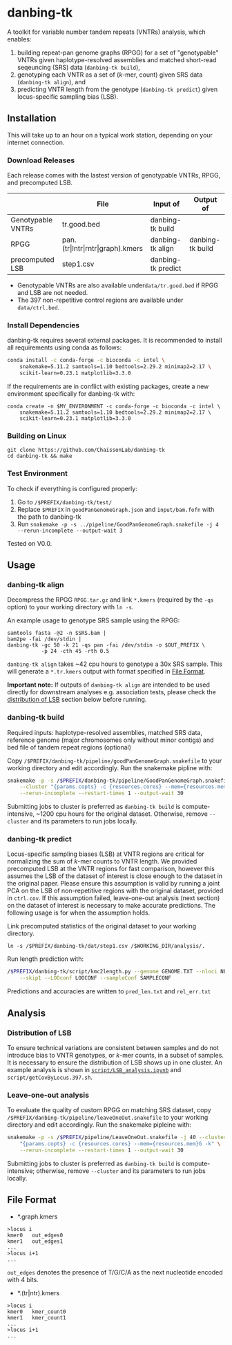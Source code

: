 # danbing-tk
A toolkit for variable number tandem repeats (VNTRs) analysis, which enables:
1. building repeat-pan genome graphs (RPGG) for a set of "genotypable" VNTRs given haplotype-resolved assemblies and matched short-read seqeuncing (SRS) data (`danbing-tk build`),
2. genotyping each VNTR as a set of (*k*-mer, count) given SRS data (`danbing-tk align`), and
3. predicting VNTR length from the genotype (`danbing-tk predict`) given locus-specific sampling bias (LSB).


## Installation
This will take up to an hour on a typical work station, depending on your internet connection.

### Download Releases
Each release comes with the lastest version of genotypable VNTRs, RPGG, and precomputed LSB.

|                   | File                              | Input of           | Output of        |
|-------------------|-----------------------------------|--------------------|------------------|
| Genotypable VNTRs | tr.good.bed                       | danbing-tk build   |                  |
| RPGG              | pan.(tr\|lntr\|rntr\|graph).kmers | danbing-tk align   | danbing-tk build |
| precomputed LSB   | step1.csv                         | danbing-tk predict |                  |

- Genotypable VNTRs are also available under`data/tr.good.bed` if RPGG and LSB are not needed.
- The 397 non-repetitive control regions are available under `data/ctrl.bed`.

### Install Dependencies
danbing-tk requires several external packages. It is recommended to install all requirements using conda as follows:

```bash
conda install -c conda-forge -c bioconda -c intel \
    snakemake=5.11.2 samtools=1.10 bedtools=2.29.2 minimap2=2.17 \
    scikit-learn=0.23.1 matplotlib=3.3.0
```

If the requirements are in conflict with existing packages, create a new environment specifically for danbing-tk with:
```
conda create -n $MY_ENVIRONMENT -c conda-forge -c bioconda -c intel \
    snakemake=5.11.2 samtools=1.10 bedtools=2.29.2 minimap2=2.17 \
    scikit-learn=0.23.1 matplotlib=3.3.0
```

### Building on Linux
```shell
git clone https://github.com/ChaissonLab/danbing-tk
cd danbing-tk && make
```

### Test Environment
To check if everything is configured properly:
1. Go to `/$PREFIX/danbing-tk/test/`
2. Replace `$PREFIX` in `goodPanGenomeGraph.json` and `input/bam.fofn` with the path to danbing-tk
3. Run `snakemake -p -s ../pipeline/GoodPanGenomeGraph.snakefile -j 4 --rerun-incomplete --output-wait 3`

Tested on V0.0. 
## Usage

### danbing-tk align
Decompress the RPGG `RPGG.tar.gz` and link `*.kmers` (required by the `-qs` option) to your working directory with `ln -s`.

An example usage to genotype SRS sample using the RPGG:

```shell
samtools fasta -@2 -n $SRS.bam |
bam2pe -fai /dev/stdin |
danbing-tk -gc 50 -k 21 -qs pan -fai /dev/stdin -o $OUT_PREFIX \
           -p 24 -cth 45 -rth 0.5
```

`danbing-tk align` takes ~42 cpu hours to genotype a 30x SRS sample. This will generate a `*.tr.kmers` output with format specified in [File Format](#file-format).

**Important note:** If outputs of `danbing-tk align` are intended to be used directly for downstream analyses e.g. association tests, please check the [distribution of LSB](#distribution-of-lsb) section below before running.

### danbing-tk build
Required inputs: haplotype-resolved assemblies, matched SRS data, reference genome (major chromosomes only without minor contigs) and bed file of tandem repeat regions (optional)

Copy `/$PREFIX/danbing-tk/pipeline/goodPanGenomeGraph.snakefile` to your working directory and edit accordingly. Run the snakemake pipline with:

```bash
snakemake -p -s /$PREFIX/danbing-tk/pipeline/GoodPanGenomeGraph.snakefile -j 40\
    --cluster "{params.copts} -c {resources.cores} --mem={resources.mem}G -k" \
    --rerun-incomplete --restart-times 1 --output-wait 30
```

Submitting jobs to cluster is preferred as `danbing-tk build` is compute-intensive, ~1200 cpu hours for the original dataset. Otherwise, remove `--cluster` and its parameters to run jobs locally.

### danbing-tk predict
Locus-specific sampling biases (LSB) at VNTR regions are critical for normalizing the sum of *k*-mer counts to VNTR length. We provided precomputed LSB at the VNTR regions for fast comparison, however this assumes the LSB of the dataset of interest is close enough to the dataset in the original paper. Please ensure this assumption is valid by running a joint PCA on the LSB of non-repetitive regions with the original dataset, provided in `ctrl.cov`. If this assumption failed, leave-one-out analysis (next section) on the dataset of interest is necessary to make accurate predictions. The following usage is for when the assumption holds.

Link precomputed statistics of the original dataset to your working directory.

`ln -s /$PREFIX/danbing-tk/dat/step1.csv /$WORKING_DIR/analysis/.`

Run length prediction with:

```bash
/$PREFIX/danbing-tk/script/kmc2length.py --genome GENOME.TXT --nloci NLOCI \
    --skip1 --LOOconf LOOCONF --sampleConf SAMPLECONF
```

Predictions and accuracies are written to `pred_len.txt` and `rel_err.txt`

## Analysis
### Distribution of LSB
To ensure technical variations are consistent between samples and do not introduce bias to VNTR genotypes, or *k*-mer counts, in a subset of samples. It is necessary to ensure the distribution of LSB shows up in one cluster. An example analysis is shown in [`script/LSB_analysis.ipynb`](https://github.com/ChaissonLab/danbing-tk/blob/master/script/LSB_analysis.ipynb) and `script/getCovByLocus.397.sh`.

### Leave-one-out analysis
To evaluate the quality of custom RPGG on matching SRS dataset, copy `/$PREFIX/danbing-tk/pipeline/leaveOneOut.snakefile` to your working directory and edit accordingly.
Run the snakemake pipleine with:

```bash
snakemake -p -s /$PREFIX/pipeline/LeaveOneOut.snakefile -j 40 --cluster \
    "{params.copts} -c {resources.cores} --mem={resources.mem}G -k" \
    --rerun-incomplete --restart-times 1 --output-wait 30
```

Submitting jobs to cluster is preferred as `danbing-tk build` is compute-intensive; otherwise, remove `--cluster` and its parameters to run jobs locally.


## File Format
- \*.graph.kmers
```
>locus i
kmer0	out_edges0
kmer1	out_edges1
...
>locus i+1
...
```
`out_edges` denotes the presence of T/G/C/A as the next nucleotide encoded with 4 bits.

- \*.(tr|ntr).kmers
```
>locus i
kmer0	kmer_count0
kmer1	kmer_count1
...
>locus i+1
...
```
